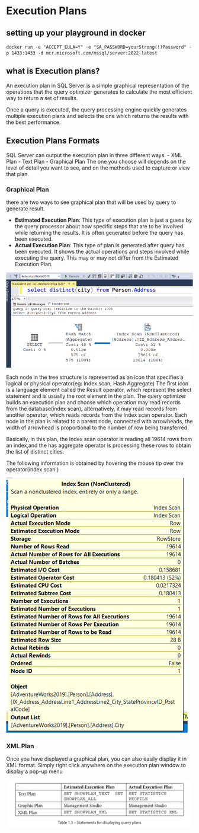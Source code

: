 # Execution Plans

## setting up your playground in docker

```docker
docker run -e "ACCEPT_EULA=Y" -e "SA_PASSWORD=yourStrong(!)Password" -p 1433:1433 -d mcr.microsoft.com/mssql/server:2022-latest
```

## what is Execution plans? 
An execution plan in SQL Server is a simple graphical 
representation of the operations that the query optimizer generates to calculate the most efficient way to return a set of results.

Once a query is executed, the query processing engine quickly generates multiple execution plans and selects the one which returns the results with the best performance. 

## Execution Plans Formats

SQL Server can output the execution plan in three different ways.
    - XML Plan
    - Text Plan
    - Graphical Plan
The one you choose will depends on the level of detail you want to see, and on the methods used to capture or view that plan.

### Graphical Plan
there are two ways to see graphical plan that will be used by query to generate result.

- **Estimated Execution Plan**: This type of execution plan is just a guess by the query processor about how specific steps that are to be involved while returning the results. It is often generated before the query has been executed.
- **Actual Execution Plan**: This type of plan is generated after query has been executed. It shows the actual operations and steps involved while executing the query. This may or may not differ from the Estimated Execution Plan.

![Execution plans](images/Execution%20Plans.PNG)

Each node in the tree structure is represented as an icon that specifies a logical or physical operator(eg: Index scan, Hash Aggregate) The first icon is a language element called the Result operator, which represent the select statement and is usually the root element in the plan.
The query optimizer builds an execution plan and choose which operation may read records from the database(index scan), alternatively, it may read records from another operator, which reads records from the Index scan operator. Each node in the plan is related to a parent node, connected with arrowheads, the width of arrowhead is proportional to the number of row being transferred.

Basically, in this plan, the Index scan operator is reading all 19614 rows from an index,and the has aggregate operator is processing these rows to obtain the list of distinct cities.

The following information is obtained by hovering the mouse tip over the operator(index scan.)

![tooltip information](images/Execution%20plan%20tooltip.PNG)

### XML Plan

Once you have displayed a graphical plan, you can also easily display it in XML format. Simply right click
anywhere on the execution plan window to display a pop-up menu


![sql query](images/Execution%20plans%20options.PNG)

